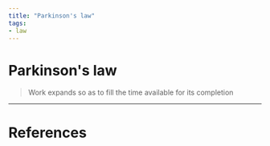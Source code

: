 ```yaml
---
title: "Parkinson's law"
tags:
- law
---
```


# Parkinson's law

> Work expands so as to fill the time available for its completion

---
# References